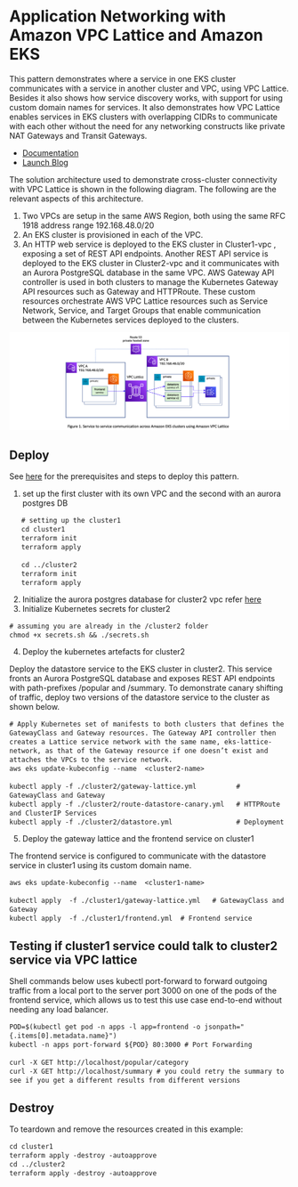 # Application Networking with Amazon VPC Lattice and Amazon EKS

This pattern demonstrates where a service in one EKS cluster communicates with a service in another cluster and VPC, using VPC Lattice. Besides it also shows how service discovery works, with support for using custom domain names for services. It also demonstrates how VPC Lattice enables services in EKS clusters with overlapping CIDRs to communicate with each other without the need for any networking constructs like private NAT Gateways and Transit Gateways.

- [Documentation](https://aws.amazon.com/vpc/lattice/)
- [Launch Blog](https://aws.amazon.com/blogs/containers/application-networking-with-amazon-vpc-lattice-and-amazon-eks/)

The solution architecture used to demonstrate cross-cluster connectivity with VPC Lattice is shown in the following diagram. The following are the relevant aspects of this architecture.

1. Two VPCs are setup in the same AWS Region, both using the same RFC 1918 address range 192.168.48.0/20
2. An EKS cluster is provisioned in each of the VPC. 
3. An HTTP web service is deployed to the EKS cluster in Cluster1-vpc , exposing a set of REST API endpoints. Another REST API service is deployed to the EKS cluster in Cluster2-vpc and it communicates with an Aurora PostgreSQL database in the same VPC.
AWS Gateway API controller is used in both clusters to manage the Kubernetes Gateway API resources such as Gateway and HTTPRoute. These custom resources orchestrate AWS VPC Lattice resources such as Service Network, Service, and Target Groups that enable communication between the Kubernetes services deployed to the clusters.

![img.png](img/img.png)

## Deploy

See [here](https://aws-ia.github.io/terraform-aws-eks-blueprints/getting-started/#prerequisites) for the prerequisites and steps to deploy this pattern.

1. set up the first cluster with its own VPC and the second with an aurora postgres DB 

```shell
   # setting up the cluster1
   cd cluster1
   terraform init
   terraform apply
   
   cd ../cluster2
   terraform init
   terraform apply
```

2. Initialize the aurora postgres database for cluster2 vpc refer [here](./cluster2/postgres-setup/README.md)
3. Initialize Kubernetes secrets for cluster2

```shell
# assuming you are already in the /cluster2 folder
chmod +x secrets.sh && ./secrets.sh
```
4. Deploy the kubernetes artefacts for cluster2 

Deploy the datastore service to the EKS cluster in cluster2. This service fronts an Aurora PostgreSQL database and exposes REST API endpoints with path-prefixes /popular and /summary. To demonstrate canary shifting of traffic, deploy two versions of the datastore service to the cluster as shown below.

```shell
# Apply Kubernetes set of manifests to both clusters that defines the GatewayClass and Gateway resources. The Gateway API controller then creates a Lattice service network with the same name, eks-lattice-network, as that of the Gateway resource if one doesn’t exist and attaches the VPCs to the service network.
aws eks update-kubeconfig --name  <cluster2-name>

kubectl apply -f ./cluster2/gateway-lattice.yml          # GatewayClass and Gateway
kubectl apply -f ./cluster2/route-datastore-canary.yml   # HTTPRoute and ClusterIP Services
kubectl apply -f ./cluster2/datastore.yml                # Deployment
```

5. Deploy the gateway lattice and the frontend service on cluster1

The frontend service is configured to communicate with the datastore service in cluster1 using its custom domain name. 

```shell
aws eks update-kubeconfig --name  <cluster1-name>

kubectl apply  -f ./cluster1/gateway-lattice.yml   # GatewayClass and Gateway
kubectl apply  -f ./cluster1/frontend.yml  # Frontend service
```

## Testing if cluster1 service could talk to cluster2 service via VPC lattice 

Shell commands below uses kubectl port-forward to forward outgoing traffic from a local port to the server port 3000 on one of the pods of the frontend service, which allows us to test this use case end-to-end without needing any load balancer.

```shell
POD=$(kubectl get pod -n apps -l app=frontend -o jsonpath="{.items[0].metadata.name}")
kubectl -n apps port-forward ${POD} 80:3000 # Port Forwarding

curl -X GET http://localhost/popular/category
curl -X GET http://localhost/summary # you could retry the summary to see if you get a different results from different versions

```

## Destroy

To teardown and remove the resources created in this example:

```shell
cd cluster1
terraform apply -destroy -autoapprove
cd ../cluster2
terraform apply -destroy -autoapprove
```
